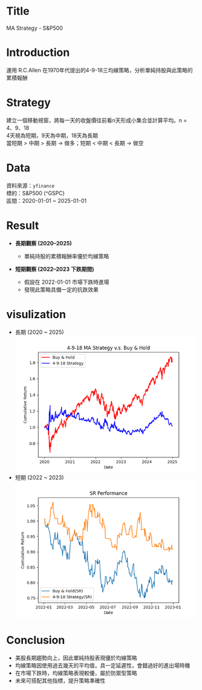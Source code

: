# Title
MA Strategy - S&P500
# Introduction
運用 R.C.Allen 在1970年代提出的4-9-18三均線策略，分析單純持股與此策略的累積報酬
# Strategy
建立一個移動視窗，將每一天的收盤價往前看n天形成小集合並計算平均。n = 4、9、18  
4天視為短期，9天為中期，18天為長期  
當短期 > 中期 > 長期 → 做多；短期 < 中期 < 長期 → 做空
# Data
資料來源：`yfinance`  
標的：S&P500 (^GSPC)  
區間：2020-01-01 ~ 2025-01-01
# Result
- **長期觀察 (2020–2025)**  
  - 單純持股的累積報酬率優於均線策略   

- **短期觀察 (2022–2023 下跌期間)**  
  - 假設在 2022-01-01 市場下跌時進場  
  - 發現此策略具備一定的抗跌效果
# visulization
- 長期 (2020 ~ 2025)
![Long-run result](plots/LR_result.png)
- 短期 (2022 ~ 2023)
![short-run result](plots/SR_result.png)
# Conclusion
- 美股長期趨勢向上，因此單純持股表現優於均線策略  
- 均線策略因使用過去幾天的平均值，具一定延遲性，會錯過好的進出場時機  
- 在市場下跌時，均線策略表現較優，屬於防禦型策略  
- 未來可搭配其他指標，提升策略準確性